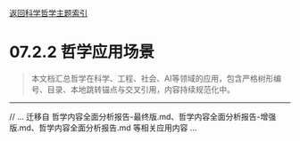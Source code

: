 [返回科学哲学主题索引](./README.md)

# 07.2.2 哲学应用场景

> 本文档汇总哲学在科学、工程、社会、AI等领域的应用，包含严格树形编号、目录、本地跳转锚点与交叉引用，内容持续规范化中。

---

// ... 迁移自 哲学内容全面分析报告-最终版.md、哲学内容全面分析报告-增强版.md、哲学内容全面分析报告.md 等相关应用内容 ...
